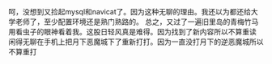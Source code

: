 呵，没想到又捡起mysql和navicat了。因为这种无聊的理由。我还以为都还给大学老师了，至少配置环境还是熟门熟路的。
总之，又过了一遍旧里岛的青梅竹马用看虫子的眼神看着我。这股日轻风真是难得。因为找到了新内容所以不算重读
闲得无聊在手机上把月下恶魔城下了重新打打。因为一直没打月下的逆恶魔城所以不算重打